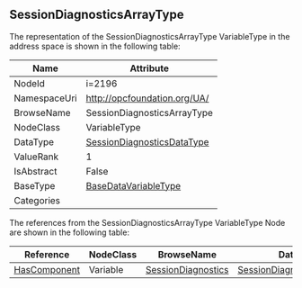 <!-- objecttype -->
## SessionDiagnosticsArrayType
  
<!-- end of text -->
The representation of the SessionDiagnosticsArrayType VariableType in the address space is shown in the following table:  

|Name|Attribute|
|---|---|
|NodeId|i=2196|
|NamespaceUri|http://opcfoundation.org/UA/|
|BrowseName|SessionDiagnosticsArrayType|
|NodeClass|VariableType|
|DataType|[SessionDiagnosticsDataType](../../DataTypes/SessionDiagnosticsDataType/readme.md)|
|ValueRank|1|
|IsAbstract|False|
|BaseType|[BaseDataVariableType](../../VariableTypes/BaseDataVariableType/readme.md)|
|Categories||

The references from the SessionDiagnosticsArrayType VariableType Node are shown in the following table:  

|Reference|NodeClass|BrowseName|DataType|TypeDefinition|ModellingRule|
|---|---|---|---|---|---|
|[HasComponent](../../ReferenceTypes/HasComponent/readme.md)|Variable|[SessionDiagnostics](#SessionDiagnostics)|[SessionDiagnosticsDataType](../../DataTypes/SessionDiagnosticsDataType/readme.md)|[SessionDiagnosticsVariableType](../../VariableTypes/SessionDiagnosticsVariableType/readme.md)|[ExposesItsArray](../../Objects/ExposesItsArray/readme.md)|


